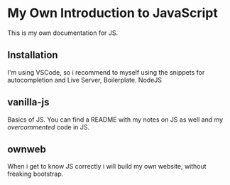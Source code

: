 # My Own Introduction to JavaScript
This is my own documentation for JS.

## Installation
I'm using VSCode, so i recommend to myself using the snippets for autocompletion and Live Server, Boilerplate.
NodeJS 

## vanilla-js
Basics of JS. You can find a README with my notes on JS as well and my *overcommented* code in JS.

## ownweb
When i get to know JS correctly i will build my own website, without freaking bootstrap.